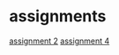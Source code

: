 # assignments
[assignment 2](https://github.com/aalanzrath/assignments/blob/master/Assignment_week_2.ipynb)
[assignment 4](https://github.com/aalanzrath/assignments/blob/master/Assignment_week_4.ipynb)
